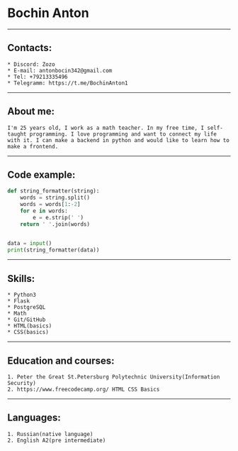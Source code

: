 # Bochin Anton
***
## Contacts:
    * Discord: Zozo
    * E-mail: antonbocin342@gmail.com
    * Tel: +79213335496
    * Telegramm: https://t.me/BochinAnton1
***
## About me:
    I'm 25 years old, I work as a math teacher. In my free time, I self-taught programming. I love programming and want to connect my life with it. I can make a backend in python and would like to learn how to make a frontend.
***
## Code example:
```python
def string_formatter(string):
    words = string.split()
    words = words[1:-2]
    for e in words:
        e = e.strip(' ')
    return ' '.join(words)


data = input()
print(string_formatter(data))
```
***
## Skills:
    * Python3
    * Flask
    * PostgreSQL
    * Math
    * Git/GitHub
    * HTML(basics)
    * CSS(basics)
***
## Education and courses:
    1. Peter the Great St.Petersburg Polytechnic University(Information Security)
    2. https://www.freecodecamp.org/ HTML CSS Basics
***
## Languages:
    1. Russian(native language)
    2. English A2(pre intermediate)